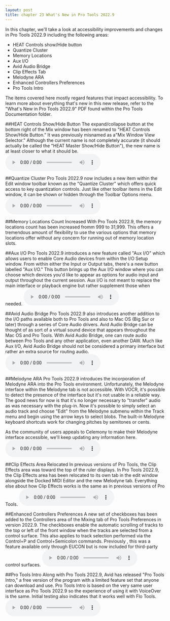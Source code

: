 ```yaml
---
layout: post
title: chapter 23 What's New in Pro Tools 2022.9
---
```


In this chapter, we'll take a look at accessibility improvements and changes in Pro Tools 2022.9 including the following areas:

* HEAT Controls show/Hide button
* Quantize Cluster
* Memory Locations
* Aux I/O
* Avid Audio Bridge
* Clip Effects Tab
* Melodyne ARA
* Enhanced Controllers Preferences
* Pro Tools Intro

The items covered here mostly regard features that impact accessibility. To learn more about everything that's new in this new release, refer to the "What's New in Pro Tools 2022.9" PDF found within the Pro Tools Documentation folder.
<!--more-->

##HEAT Controls Show/Hide Button
The expand/collapse button at the bottom right of the Mix window has been renamed to "HEAT Controls Show/Hide Button." It was previously misnamed as a"Mix Window View Selector." Although the current name is not completely accurate (it should actually be called the "HEAT Master Show/Hide Button"), the new name is  at least closer to what it should be.
<audio controls><source src='https://raw.githubusercontent.com/PTAccess/PTAccess.github.io/master/audio/262 HEAT Controls Show-Hide button 2022.9.m4a'></audio>

##Quantize Cluster
Pro Tools 2022.9 now includes a new item within the Edit window toolbar known as the "Quantize Cluster" which offers quick access to key quantization controls. Just like other toolbar items in the Edit window, it can be shown or hidden through the Toolbar Options menu.
<audio controls><source src='https://raw.githubusercontent.com/PTAccess/PTAccess.github.io/master/audio/263 Quantize cluster 2022.9.m4a'></audio>

##Memory Locations Count Increased
With Pro Tools 2022.9, the memory locations count has been increased fromm 999 to 31,999. This offers a tremendous amount of flexibility to use the various options that memory locations offer without any concern for running out of memory location slots.

##Aux I/O
Pro Tools 2022.9 introduces a new feature called "Aux I/O" which allows users to enable Core Audio devices from within the I/O Setup window. From within either the Input or Output tabs, there's a new button labelled "Aux I/O." This button brings up the Aux I/O window where you can choose which devices you'd like to appear as options for audio input and output throughout the current session. Aux I/O is not meant to replace the main interface or playback engine but rather supplement those when needed.
<audio controls><source src='https://raw.githubusercontent.com/PTAccess/PTAccess.github.io/master/audio/264 Aux I-O 2022.9.m4a'></audio>

##Avid Audio Bridge
Pro Tools 2022.9 also introduces another addition to the I/O paths available both to Pro Tools and also to Mac OS (Big Sur or later)  through a series of Core Audio drivers. Avid Audio Bridge can be thought of as sort of a virtual sound device that appears throughout the Mac OS and Pro Tools. With Avid Audio Bridge, one can route audio between Pro Tools and any other application, even another DAW. Much like Aux I/O, Avid Audio Bridge should not be considered a primary interface but rather an extra source for routing audio.
<audio controls><source src='https://raw.githubusercontent.com/PTAccess/PTAccess.github.io/master/audio/265 Avid Audio Bridge 2022.9.m4a'></audio>

##Melodyne ARA
Pro Tools 2022.9 introduces the incorporation of Melodyne ARA into the Pro Tools environment. Unfortunately, the Melodyne interface within the Melodyne tab is not accessible. With VOCR, it's possible to detect the presence of the interface but it's not usable in a reliable way. The good news for now is that it's no longer necessary to "transfer" audio as was necessary with the plug-in. Now it's possible to simply select an audio track and choose "Edit" from the Melodyne submenu within the Track menu and begin using the arrow keys to select blobs. The built-in Melodyne keyboard shortcuts work for changing pitches by semitones or cents.

As the community of users appeals to Celemony to make their Melodyne interface accessible, we'll keep updating any information here.
<audio controls><source src='https://raw.githubusercontent.com/PTAccess/PTAccess.github.io/master/audio/266 Melodyne ARA 2022.9.m4a'></audio>

##Clip Effects Area Relocated
In previous versions of Pro Tools, the Clip Effects area was toward the top of the ruler displays. In Pro Tools 2022.9, the Clip Effects area has been relocated to its own tab in the edit window alongside the Docked MIDI Editor and the new Melodyne tab. Everything else about how Clip Effects works is the same as in previous versions of Pro Tools.
<audio controls><source src='https://raw.githubusercontent.com/PTAccess/PTAccess.github.io/master/audio/267 Clip Effects Area Relocated 2022.9.m4a'></audio>

##Enhanced Controllers Preferences
A new set of checkboxes has been added to the Controllers area of the Mixing tab of Pro Tools Preferences in version 2022.9. The checkboxes enable the automatic scrolling of tracks to the top or left of the front window when the tracks are selected from a control surface. This also applies to track selection performed via the Control+P and Control+Semicolon commands. Previously , this was a feature available only through EUCON but is now included for third-party control surfaces.
<audio controls><source src='https://raw.githubusercontent.com/PTAccess/PTAccess.github.io/master/audio/268 Enhanced Controller Preferences 2022.9.m4a'></audio>

##Pro Tools Intro
Along with Pro Tools 2022.9, Avid has released "Pro Tools Intro," a free version of the program with a limited feature set that anyone can download and use. Pro Tools Intro is based on the very same user interface as Pro Tools 2022.9 so the experience of using it with VoiceOver is the same. Initial testing also indicates that it works well with Flo Tools.
<audio controls><source src='https://raw.githubusercontent.com/PTAccess/PTAccess.github.io/master/audio/269 Pro Tools Intro 2022.9.m4a'></audio>
